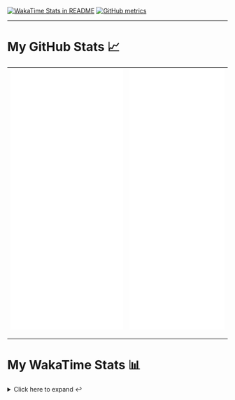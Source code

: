 [![WakaTime Stats in README](https://github.com/LOsioChico/LOsioChico/actions/workflows/waka.yml/badge.svg)](https://github.com/LOsioChico/LOsioChico/actions/workflows/waka.yml) [![GitHub metrics](https://github.com/LOsioChico/LOsioChico/actions/workflows/metrics.yml/badge.svg)](https://github.com/LOsioChico/LOsioChico/actions/workflows/metrics.yml)

---

# My GitHub Stats 📈

| ![](./assets/metrics.svg) | ![](./assets/metrics2.svg) |
| ------------------------- | -------------------------- |

---

# My WakaTime Stats 📊

<details>
<summary>Click here to expand ↩️</summary>
<br>

<!--START_SECTION:waka-->
![Code Time](http://img.shields.io/badge/Code%20Time-1%2C772%20hrs%201%20min-blue)

![Lines of code](https://img.shields.io/badge/From%20Hello%20World%20I%27ve%20Written-344.1%20thousand%20lines%20of%20code-blue)

**🐱 My GitHub Data** 

> 📦 566.7 kB Used in GitHub's Storage 
 > 
> 🏆 1,345 Contributions in the Year 2024
 > 
> 🚫 Not Opted to Hire
 > 
> 📜 18 Public Repositories 
 > 
> 🔑 29 Private Repositories 
 > 
**I'm a Night 🦉** 

```text
🌞 Morning                572 commits         ████░░░░░░░░░░░░░░░░░░░░░   14.19 % 
🌆 Daytime                1222 commits        ████████░░░░░░░░░░░░░░░░░   30.31 % 
🌃 Evening                1387 commits        █████████░░░░░░░░░░░░░░░░   34.40 % 
🌙 Night                  851 commits         █████░░░░░░░░░░░░░░░░░░░░   21.11 % 
```
📅 **I'm Most Productive on Thursday** 

```text
Monday                   557 commits         ███░░░░░░░░░░░░░░░░░░░░░░   13.81 % 
Tuesday                  609 commits         ████░░░░░░░░░░░░░░░░░░░░░   15.10 % 
Wednesday                456 commits         ███░░░░░░░░░░░░░░░░░░░░░░   11.31 % 
Thursday                 727 commits         █████░░░░░░░░░░░░░░░░░░░░   18.03 % 
Friday                   634 commits         ████░░░░░░░░░░░░░░░░░░░░░   15.72 % 
Saturday                 715 commits         ████░░░░░░░░░░░░░░░░░░░░░   17.73 % 
Sunday                   334 commits         ██░░░░░░░░░░░░░░░░░░░░░░░   08.28 % 
```


📊 **This Week I Spent My Time On** 

```text
💬 Programming Languages: 
TypeScript               14 hrs 17 mins      ███████████████████░░░░░░   76.47 % 
Scala                    3 hrs 6 mins        ████░░░░░░░░░░░░░░░░░░░░░   16.60 % 
JSON                     15 mins             ░░░░░░░░░░░░░░░░░░░░░░░░░   01.41 % 
SQL                      15 mins             ░░░░░░░░░░░░░░░░░░░░░░░░░   01.37 % 
Other                    12 mins             ░░░░░░░░░░░░░░░░░░░░░░░░░   01.12 % 
```

**I Mostly Code in TypeScript** 

```text
TypeScript               27 repos            █████████████░░░░░░░░░░░░   52.94 % 
Scala                    5 repos             ██░░░░░░░░░░░░░░░░░░░░░░░   09.80 % 
Python                   3 repos             █░░░░░░░░░░░░░░░░░░░░░░░░   05.88 % 
Java                     2 repos             █░░░░░░░░░░░░░░░░░░░░░░░░   03.92 % 
Astro                    2 repos             █░░░░░░░░░░░░░░░░░░░░░░░░   03.92 % 
```




 Last Updated on 06/10/2024 01:05:30 UTC
<!--END_SECTION:waka-->

## </details>

